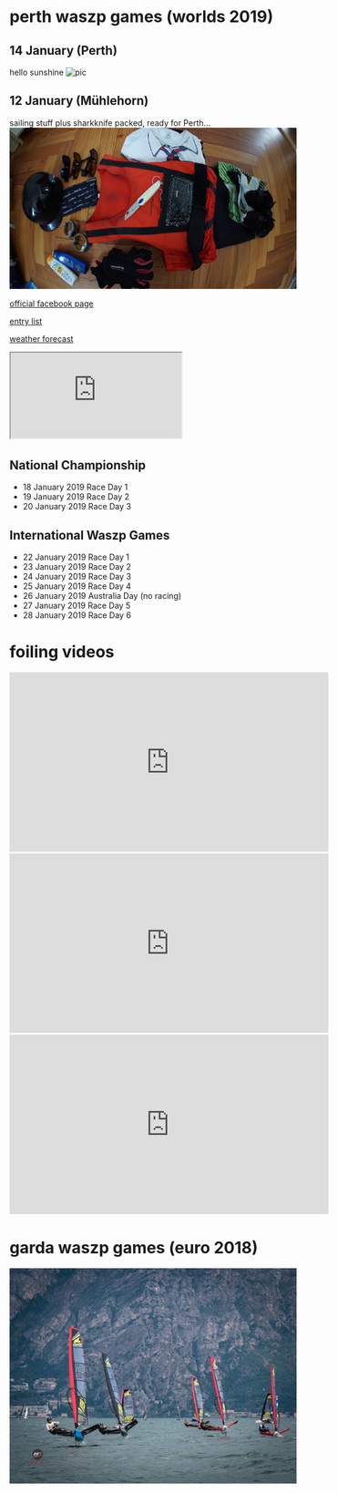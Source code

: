 # perth waszp games (worlds 2019)

## 14 January (Perth)
hello sunshine
![pic](photos/hellPerth.JPG)


## 12 January (Mühlehorn)
sailing stuff plus sharkknife packed, ready for Perth...
![pic](photos/packing.JPG)

[official facebook page](https://www.facebook.com/waszpgames)

[entry list](https://www.revolutionise.com.au/rfbyc/eventlist/20319)

[weather forecast](https://www.seabreeze.com.au/weather/wind-forecast/perth)

<iframe id="contactMap" src="https://maps.google.com.au/maps?f=q&amp;source=s_q&amp;hl=en&amp;geocode=&amp;q=Hobbs Place, Peppermint Grove WA 6011&amp;ie=UTF8&amp;t=m&amp;z=14&amp;output=embed"></iframe>
           
## National Championship	 	
* 18 January 2019 Race Day 1
* 19 January 2019 Race Day 2
* 20 January 2019	Race Day 3

## International Waszp Games	 	
* 22 January 2019 Race Day 1
* 23 January 2019 Race Day 2
* 24 January 2019 Race Day 3
* 25 January 2019 Race Day 4
* 26 January 2019 Australia Day (no racing)
* 27 January 2019 Race Day 5
* 28 January 2019 Race Day 6

# foiling videos
<iframe width="560" height="315" src="https://www.youtube.com/embed/E0gb0Lb2gzM" frameborder="0" allow="accelerometer; autoplay; encrypted-media; gyroscope; picture-in-picture" allowfullscreen></iframe>

<iframe width="560" height="315" src="https://www.youtube.com/embed/gVDLwug-XlI" frameborder="0" allow="accelerometer; autoplay; encrypted-media; gyroscope; picture-in-picture" allowfullscreen></iframe>

<iframe width="560" height="315" src="https://www.youtube.com/embed/fahqIxdpReE" frameborder="0" allow="accelerometer; autoplay; encrypted-media; gyroscope; picture-in-picture" allowfullscreen></iframe>

# garda waszp games (euro 2018)

![pic](img/garda2018_1.jpg)

